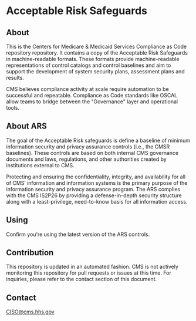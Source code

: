 # Acceptable Risk Safeguards #

## About ##

This is the Centers for Medicare & Medicaid Services Compliance as Code repository repository. It contains a copy of the Acceptable Risk Safeguards in machine-readable formats. These formats provide machine-readable representations of control catalogs and control baselines and aim to support the development of system security plans, assessment plans and results. 

CMS believes compliance activity at scale require automation to be successful and repeatable. Compliance as Code standards like OSCAL allow teams to bridge between the "Governance" layer and operational tools.  

## About ARS ##
The goal of the Acceptable Risk safeguards is define a baseline of minimum information security and privacy assurance controls (i.e., the CMSR baselines). These controls are based on both internal CMS governance documents and laws, regulations, and other authorities created by institutions external to CMS. 

Protecting and ensuring the confidentiality, integrity, and availability for all of CMS’ information and information systems is the primary purpose of the information security and privacy assurance program. The ARS complies with the CMS IS2P26 by providing a defense-in-depth security structure along with a least-privilege, need-to-know basis for all information access. 

## Using ##
Confirm you're using the latest version of the ARS controls. 

## Contribution ##
This repository is updated in an automated fashion. CMS is not actively monitoring this repository for pull requests or issues at this time. For inquiries, please refer to the contact section of this document.

## Contact ##
CISO@cms.hhs.gov
